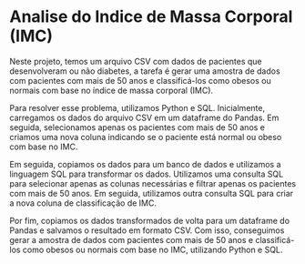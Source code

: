 # Analise do Indice de Massa Corporal (IMC)
 
Neste projeto, temos um arquivo CSV com dados de pacientes que desenvolveram ou não diabetes, 
a tarefa é gerar uma amostra de dados com pacientes com mais de 50 anos e 
classificá-los como obesos ou normais com base no índice de massa corporal (IMC). 

Para resolver esse problema, utilizamos Python e SQL. Inicialmente, carregamos os dados do arquivo CSV em um dataframe do Pandas. Em seguida, selecionamos apenas os pacientes com mais de 50 anos e criamos uma nova coluna indicando se o paciente está normal ou obeso com base no IMC. 

Em seguida, copiamos os dados para um banco de dados e utilizamos a linguagem SQL para transformar os dados. 
Utilizamos uma consulta SQL para selecionar apenas as colunas necessárias e filtrar apenas os pacientes com mais de 50 anos. Em seguida, utilizamos outra consulta SQL para criar a nova coluna de classificação de IMC.

Por fim, copiamos os dados transformados de volta para um dataframe do Pandas e salvamos o resultado em formato CSV. Com isso, conseguimos gerar a amostra de dados com pacientes com mais de 50 anos e classificá-los como obesos ou normais com base no IMC, utilizando Python e SQL.